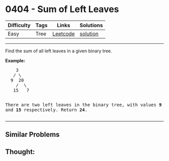 # 0404 - Sum of Left Leaves

Difficulty  | Tags | Links | Solutions
----------- | ---- | ----- | -----
Easy | Tree | [Leetcode](https://leetcode.com/problems/sum-of-left-leaves) | [solution](https://leetcode.com/problems/sum-of-left-leaves/solution/)


-----------

<p>Find the sum of all left leaves in a given binary tree.</p>

<p><b>Example:</b>
<pre>
    3
   / \
  9  20
    /  \
   15   7

There are two left leaves in the binary tree, with values <b>9</b> and <b>15</b> respectively. Return <b>24</b>.
</pre>
</p>

-----------


## Similar Problems




## Thought:
